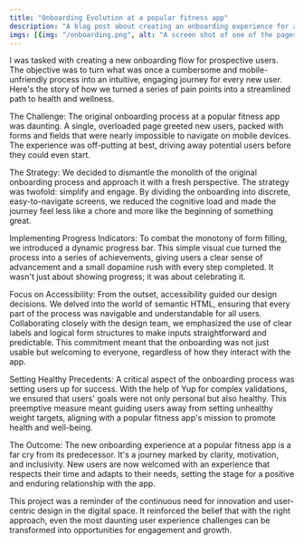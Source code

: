 ```yaml
---
title: "Onboarding Evolution at a popular fitness app"
description: "A blog post about creating an onboarding experience for a popular fitness app"
imgs: [{img: "/onboarding.png", alt: "A screen shot of one of the pages in the onboarding flow asking for your name"}, {img: "/onboarding-2.png", alt: "A screen shot of one of the pages in the onboarding flow displaying a list of options to select why you want to join"}, {img: "/onboarding-3.png", alt: "A screen shot of one of the pages in the onboarding flow displaying a modal with more information about which sex to choose"}]
---
```


I was tasked with creating a new onboarding flow for prospective users. The objective was to turn what was once a cumbersome and mobile-unfriendly process into an intuitive, engaging journey for every new user. Here's the story of how we turned a series of pain points into a streamlined path to health and wellness.

The Challenge: The original onboarding process at a popular fitness app was daunting. A single, overloaded page greeted new users, packed with forms and fields that were nearly impossible to navigate on mobile devices. The experience was off-putting at best, driving away potential users before they could even start.

The Strategy: We decided to dismantle the monolith of the original onboarding process and approach it with a fresh perspective. The strategy was twofold: simplify and engage. By dividing the onboarding into discrete, easy-to-navigate screens, we reduced the cognitive load and made the journey feel less like a chore and more like the beginning of something great.

Implementing Progress Indicators: To combat the monotony of form filling, we introduced a dynamic progress bar. This simple visual cue turned the process into a series of achievements, giving users a clear sense of advancement and a small dopamine rush with every step completed. It wasn't just about showing progress; it was about celebrating it.

Focus on Accessibility: From the outset, accessibility guided our design decisions. We delved into the world of semantic HTML, ensuring that every part of the process was navigable and understandable for all users. Collaborating closely with the design team, we emphasized the use of clear labels and logical form structures to make inputs straightforward and predictable. This commitment meant that the onboarding was not just usable but welcoming to everyone, regardless of how they interact with the app.

Setting Healthy Precedents: A critical aspect of the onboarding process was setting users up for success. With the help of Yup for complex validations, we ensured that users' goals were not only personal but also healthy. This preemptive measure meant guiding users away from setting unhealthy weight targets, aligning with a popular fitness app's mission to promote health and well-being.

The Outcome: The new onboarding experience at a popular fitness app is a far cry from its predecessor. It's a journey marked by clarity, motivation, and inclusivity. New users are now welcomed with an experience that respects their time and adapts to their needs, setting the stage for a positive and enduring relationship with the app.

This project was a reminder of the continuous need for innovation and user-centric design in the digital space. It reinforced the belief that with the right approach, even the most daunting user experience challenges can be transformed into opportunities for engagement and growth.